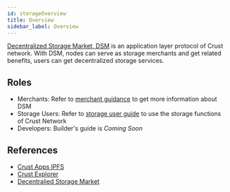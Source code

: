 ```yaml
---
id: storageOverview
title: Overview
sidebar_label: Overview
---
```


[Decentralized Storage Market, DSM](DSM.md) is an application layer protocol of Crust network. With DSM, nodes can serve as storage merchants and get related benefits, users can get decentralized storage services.

## Roles

- Merchants: Refer to [merchant guidance](merchantGuidance.md) to get more information about DSM
- Storage Users: Refer to [storage user guide](storageUserGuide.md) to use the storage functions of Crust Network
- Developers: Builder's guide is *Coming Soon*

## References

- [Crust Apps IPFS](https://apps.crust.network/#/storage)
- [Crust Explorer](https://splorer.crust.network)
- [Decentralied Storage Market](DSM.md)
